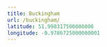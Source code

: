```yaml
---
title: Buckingham
url: /buckingham/
latitude: 51.998317500000006
longitude: -0.9786725000000001
---
```

